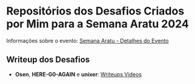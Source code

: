 # Repositórios dos Desafios Criados por Mim para a Semana Aratu 2024

Informações sobre o evento:
[Semana Aratu - Detalhes do Evento](https://aratu.boitatech.com/)

## Writeup dos Desafios

- **Osen**, **HERE-G0-AGAIN** e **unixer**:
  [Writeups Videos](https://www.youtube.com/@Vsm-z8d)
